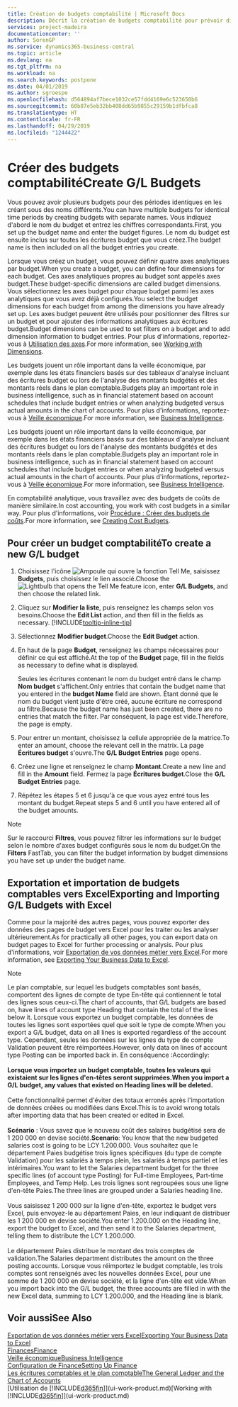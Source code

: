 ```yaml
---
title: Création de budgets comptabilité | Microsoft Docs
description: Décrit la création de budgets comptabilité pour prévoir différentes activités financières et affecter des axes analytiques à des fins de veille économique.
services: project-madeira
documentationcenter: ''
author: SorenGP
ms.service: dynamics365-business-central
ms.topic: article
ms.devlang: na
ms.tgt_pltfrm: na
ms.workload: na
ms.search.keywords: postpone
ms.date: 04/01/2019
ms.author: sgroespe
ms.openlocfilehash: d564894af7bece1032ce57fdd4169e6c523650b6
ms.sourcegitcommit: 60b87e5eb32bb408dd65b9855c29159b1dfbfca8
ms.translationtype: HT
ms.contentlocale: fr-FR
ms.lasthandoff: 04/29/2019
ms.locfileid: "1244422"
---
```

# <a name="create-gl-budgets"></a><span data-ttu-id="709c4-103">Créer des budgets comptabilité</span><span class="sxs-lookup"><span data-stu-id="709c4-103">Create G/L Budgets</span></span>
<span data-ttu-id="709c4-104">Vous pouvez avoir plusieurs budgets pour des périodes identiques en les créant sous des noms différents.</span><span class="sxs-lookup"><span data-stu-id="709c4-104">You can have multiple budgets for identical time periods by creating budgets with separate names.</span></span> <span data-ttu-id="709c4-105">Vous indiquez d'abord le nom du budget et entrez les chiffres correspondants.</span><span class="sxs-lookup"><span data-stu-id="709c4-105">First, you set up the budget name and enter the budget figures.</span></span> <span data-ttu-id="709c4-106">Le nom du budget est ensuite inclus sur toutes les écritures budget que vous créez.</span><span class="sxs-lookup"><span data-stu-id="709c4-106">The budget name is then included on all the budget entries you create.</span></span>  

 <span data-ttu-id="709c4-107">Lorsque vous créez un budget, vous pouvez définir quatre axes analytiques par budget.</span><span class="sxs-lookup"><span data-stu-id="709c4-107">When you create a budget, you can define four dimensions for each budget.</span></span> <span data-ttu-id="709c4-108">Ces axes analytiques propres au budget sont appelés axes budget.</span><span class="sxs-lookup"><span data-stu-id="709c4-108">These budget-specific dimensions are called budget dimensions.</span></span> <span data-ttu-id="709c4-109">Vous sélectionnez les axes budget pour chaque budget parmi les axes analytiques que vous avez déjà configurés.</span><span class="sxs-lookup"><span data-stu-id="709c4-109">You select the budget dimensions for each budget from among the dimensions you have already set up.</span></span> <span data-ttu-id="709c4-110">Les axes budget peuvent être utilisés pour positionner des filtres sur un budget et pour ajouter des informations analytiques aux écritures budget.</span><span class="sxs-lookup"><span data-stu-id="709c4-110">Budget dimensions can be used to set filters on a budget and to add dimension information to budget entries.</span></span> <span data-ttu-id="709c4-111">Pour plus d'informations, reportez-vous à [Utilisation des axes](finance-dimensions.md).</span><span class="sxs-lookup"><span data-stu-id="709c4-111">For more information, see [Working with Dimensions](finance-dimensions.md).</span></span>

 <span data-ttu-id="709c4-112">Les budgets jouent un rôle important dans la veille économique, par exemple dans les états financiers basés sur des tableaux d'analyse incluant des écritures budget ou lors de l'analyse des montants budgétés et des montants réels dans le plan comptable.</span><span class="sxs-lookup"><span data-stu-id="709c4-112">Budgets play an important role in business intelligence, such as in financial statement based on account schedules that include budget entries or when analyzing budgeted versus actual amounts in the chart of accounts.</span></span> <span data-ttu-id="709c4-113">Pour plus d'informations, reportez-vous à [Veille économique](bi.md).</span><span class="sxs-lookup"><span data-stu-id="709c4-113">For more information, see [Business Intelligence](bi.md).</span></span>

 <span data-ttu-id="709c4-114">Les budgets jouent un rôle important dans la veille économique, par exemple dans les états financiers basés sur des tableaux d'analyse incluant des écritures budget ou lors de l'analyse des montants budgétés et des montants réels dans le plan comptable.</span><span class="sxs-lookup"><span data-stu-id="709c4-114">Budgets play an important role in business intelligence, such as in financial statement based on account schedules that include budget entries or when analyzing budgeted versus actual amounts in the chart of accounts.</span></span> <span data-ttu-id="709c4-115">Pour plus d'informations, reportez-vous à [Veille économique](bi.md).</span><span class="sxs-lookup"><span data-stu-id="709c4-115">For more information, see [Business Intelligence](bi.md).</span></span>

<span data-ttu-id="709c4-116">En comptabilité analytique, vous travaillez avec des budgets de coûts de manière similaire.</span><span class="sxs-lookup"><span data-stu-id="709c4-116">In cost accounting, you work with cost budgets in a similar way.</span></span> <span data-ttu-id="709c4-117">Pour plus d'informations, voir [Procédure : Créer des budgets de coûts](finance-create-cost-budgets.md).</span><span class="sxs-lookup"><span data-stu-id="709c4-117">For more information, see [Creating Cost Budgets](finance-create-cost-budgets.md).</span></span>    

## <a name="to-create-a-new-gl-budget"></a><span data-ttu-id="709c4-118">Pour créer un budget comptabilité</span><span class="sxs-lookup"><span data-stu-id="709c4-118">To create a new G/L budget</span></span>  
1. <span data-ttu-id="709c4-119">Choisissez l'icône ![Ampoule qui ouvre la fonction Tell Me](media/ui-search/search_small.png "Dites-moi ce que vous voulez faire"), saisissez **Budgets**, puis choisissez le lien associé.</span><span class="sxs-lookup"><span data-stu-id="709c4-119">Choose the ![Lightbulb that opens the Tell Me feature](media/ui-search/search_small.png "Tell me what you want to do") icon, enter **G/L Budgets**, and then choose the related link.</span></span>  
2. <span data-ttu-id="709c4-120">Cliquez sur **Modifier la liste**, puis renseignez les champs selon vos besoins.</span><span class="sxs-lookup"><span data-stu-id="709c4-120">Choose the **Edit List** action, and then fill in the fields as necessary.</span></span> [!INCLUDE[tooltip-inline-tip](includes/tooltip-inline-tip_md.md)]  
3. <span data-ttu-id="709c4-121">Sélectionnez **Modifier budget**.</span><span class="sxs-lookup"><span data-stu-id="709c4-121">Choose the **Edit Budget** action.</span></span>
4. <span data-ttu-id="709c4-122">En haut de la page **Budget**, renseignez les champs nécessaires pour définir ce qui est affiché.</span><span class="sxs-lookup"><span data-stu-id="709c4-122">At the top of the **Budget** page, fill in the fields as necessary to define what is displayed.</span></span>  

    <span data-ttu-id="709c4-123">Seules les écritures contenant le nom du budget entré dans le champ **Nom budget** s'affichent.</span><span class="sxs-lookup"><span data-stu-id="709c4-123">Only entries that contain the budget name that you entered in the **budget Name** field are shown.</span></span> <span data-ttu-id="709c4-124">Étant donné que le nom du budget vient juste d'être créé, aucune écriture ne correspond au filtre.</span><span class="sxs-lookup"><span data-stu-id="709c4-124">Because the budget name has just been created, there are no entries that match the filter.</span></span> <span data-ttu-id="709c4-125">Par conséquent, la page est vide.</span><span class="sxs-lookup"><span data-stu-id="709c4-125">Therefore, the page is empty.</span></span>  
5. <span data-ttu-id="709c4-126">Pour entrer un montant, choisissez la cellule appropriée de la matrice.</span><span class="sxs-lookup"><span data-stu-id="709c4-126">To enter an amount, choose the relevant cell in the matrix.</span></span> <span data-ttu-id="709c4-127">La page **Écritures budget** s'ouvre.</span><span class="sxs-lookup"><span data-stu-id="709c4-127">The **G/L Budget Entries** page opens.</span></span>  
6. <span data-ttu-id="709c4-128">Créez une ligne et renseignez le champ **Montant**.</span><span class="sxs-lookup"><span data-stu-id="709c4-128">Create a new line and fill in the **Amount** field.</span></span> <span data-ttu-id="709c4-129">Fermez la page **Écritures budget**.</span><span class="sxs-lookup"><span data-stu-id="709c4-129">Close the **G/L Budget Entries** page.</span></span>  
7. <span data-ttu-id="709c4-130">Répétez les étapes 5 et 6 jusqu'à ce que vous ayez entré tous les montant du budget.</span><span class="sxs-lookup"><span data-stu-id="709c4-130">Repeat steps 5 and 6 until you have entered all of the budget amounts.</span></span>  

> [!NOTE]  
>  <span data-ttu-id="709c4-131">Sur le raccourci **Filtres**, vous pouvez filtrer les informations sur le budget selon le nombre d'axes budget configurés sous le nom du budget.</span><span class="sxs-lookup"><span data-stu-id="709c4-131">On the **Filters** FastTab, you can filter the budget information by budget dimensions you have set up under the budget name.</span></span>

## <a name="exporting-and-importing-gl-budgets-with-excel"></a><span data-ttu-id="709c4-132">Exportation et importation de budgets comptables vers Excel</span><span class="sxs-lookup"><span data-stu-id="709c4-132">Exporting and Importing G/L Budgets with Excel</span></span>
<span data-ttu-id="709c4-133">Comme pour la majorité des autres pages, vous pouvez exporter des données des pages de budget vers Excel pour les traiter ou les analyser ultérieurement.</span><span class="sxs-lookup"><span data-stu-id="709c4-133">As for practically all other pages, you can export data on budget pages to Excel for further processing or analysis.</span></span> <span data-ttu-id="709c4-134">Pour plus d'informations, voir [Exportation de vos données métier vers Excel](about-export-data.md).</span><span class="sxs-lookup"><span data-stu-id="709c4-134">For more information, see [Exporting Your Business Data to Excel](about-export-data.md).</span></span>

> [!NOTE]
> <span data-ttu-id="709c4-135">Le plan comptable, sur lequel les budgets comptables sont basés, comportent des lignes de compte de type En-tête qui contiennent le total des lignes sous ceux-ci.</span><span class="sxs-lookup"><span data-stu-id="709c4-135">The chart of accounts, that G/L budgets are based on, have lines of account type Heading that contain the total of the lines below it.</span></span> <span data-ttu-id="709c4-136">Lorsque vous exportez un budget comptable, les données de toutes les lignes sont exportées quel que soit le type de compte.</span><span class="sxs-lookup"><span data-stu-id="709c4-136">When you export a G/L budget, data on all lines is exported regardless of the account type.</span></span> <span data-ttu-id="709c4-137">Cependant, seules les données sur les lignes du type de compte Validation peuvent être réimportées.</span><span class="sxs-lookup"><span data-stu-id="709c4-137">However, only data on lines of account type Posting can be imported back in.</span></span> <span data-ttu-id="709c4-138">En conséquence :</span><span class="sxs-lookup"><span data-stu-id="709c4-138">Accordingly:</span></span> <br /><br /> <span data-ttu-id="709c4-139">**Lorsque vous importez un budget comptable, toutes les valeurs qui existaient sur les lignes d'en-têtes seront supprimées.**</span><span class="sxs-lookup"><span data-stu-id="709c4-139">**When you import a G/L budget, any values that existed on Heading lines will be deleted.**</span></span> <br /><br /> <span data-ttu-id="709c4-140">Cette fonctionnalité permet d'éviter des totaux erronés après l'importation de données créées ou modifiées dans Excel.</span><span class="sxs-lookup"><span data-stu-id="709c4-140">This is to avoid wrong totals after importing data that has been created or edited in Excel.</span></span><br /><br /> <span data-ttu-id="709c4-141">**Scénario** : Vous savez que le nouveau coût des salaires budgétisé sera de 1 200 000 en devise société.</span><span class="sxs-lookup"><span data-stu-id="709c4-141">**Scenario**: You know that the new budgeted salaries cost is going to be LCY 1.200.000.</span></span> <span data-ttu-id="709c4-142">Vous souhaitez que le département Paies budgétise trois lignes spécifiques (du type de compte Validation) pour les salariés à temps plein, les salariés à temps partiel et les intérimaires.</span><span class="sxs-lookup"><span data-stu-id="709c4-142">You want to let the Salaries department budget for the three specific lines (of account type Posting) for Full-time Employees, Part-time Employees, and Temp Help.</span></span> <span data-ttu-id="709c4-143">Les trois lignes sont regroupées sous une ligne d'en-tête Paies.</span><span class="sxs-lookup"><span data-stu-id="709c4-143">The three lines are grouped under a Salaries heading line.</span></span><br /><br /><span data-ttu-id="709c4-144">Vous saisissez 1 200 000 sur la ligne d'en-tête, exportez le budget vers Excel, puis envoyez-le au département Paies, en leur indiquant de distribuer les 1 200 000 en devise société.</span><span class="sxs-lookup"><span data-stu-id="709c4-144">You enter 1.200.000 on the Heading line, export the budget to Excel, and then send it to the Salaries department, telling them to distribute the LCY 1.200.000.</span></span><br /><br /> <span data-ttu-id="709c4-145">Le département Paies distribue le montant des trois comptes de validation.</span><span class="sxs-lookup"><span data-stu-id="709c4-145">The Salaries department distributes the amount on the three posting accounts.</span></span> <span data-ttu-id="709c4-146">Lorsque vous réimportez le budget comptable, les trois comptes sont renseignés avec les nouvelles données Excel, pour une somme de 1 200 000 en devise société, et la ligne d'en-tête est vide.</span><span class="sxs-lookup"><span data-stu-id="709c4-146">When you import back into the G/L budget, the three accounts are filled in with the new Excel data, summing to LCY 1.200.000, and the Heading line is blank.</span></span>

## <a name="see-also"></a><span data-ttu-id="709c4-147">Voir aussi</span><span class="sxs-lookup"><span data-stu-id="709c4-147">See Also</span></span>
[<span data-ttu-id="709c4-148">Exportation de vos données métier vers Excel</span><span class="sxs-lookup"><span data-stu-id="709c4-148">Exporting Your Business Data to Excel</span></span>](about-export-data.md)  
[<span data-ttu-id="709c4-149">Finances</span><span class="sxs-lookup"><span data-stu-id="709c4-149">Finance</span></span>](finance.md)  
[<span data-ttu-id="709c4-150">Veille économique</span><span class="sxs-lookup"><span data-stu-id="709c4-150">Business Intelligence</span></span>](bi.md)  
[<span data-ttu-id="709c4-151">Configuration de Finance</span><span class="sxs-lookup"><span data-stu-id="709c4-151">Setting Up Finance</span></span>](finance-setup-finance.md)  
[<span data-ttu-id="709c4-152">Les écritures comptables et le plan comptable</span><span class="sxs-lookup"><span data-stu-id="709c4-152">The General Ledger and the Chart of Accounts</span></span>](finance-general-ledger.md)  
<span data-ttu-id="709c4-153">[Utilisation de [!INCLUDE[d365fin](includes/d365fin_md.md)]](ui-work-product.md)</span><span class="sxs-lookup"><span data-stu-id="709c4-153">[Working with [!INCLUDE[d365fin](includes/d365fin_md.md)]](ui-work-product.md)</span></span>  
